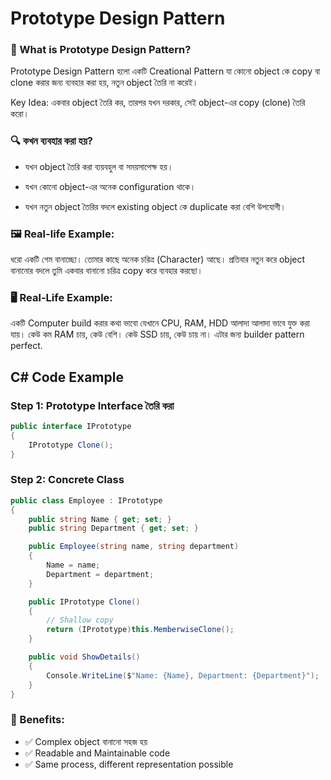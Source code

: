 # Prototype Design Pattern

### 🧠 What is Prototype Design Pattern?

Prototype Design Pattern হলো একটি Creational Pattern যা কোনো object কে copy বা clone করার জন্য ব্যবহার করা হয়, নতুন object তৈরি না করেই।

Key Idea:
একবার object তৈরি কর, তারপর যখন দরকার, সেই object-এর copy (clone) তৈরি করো।

### 🔍 কখন ব্যবহার করা হয়?

- যখন object তৈরি করা ব্যয়বহুল বা সময়সাপেক্ষ হয়।

- যখন কোনো object-এর অনেক configuration থাকে।

- যখন নতুন object তৈরির বদলে existing object কে duplicate করা বেশি উপযোগী।

### 🖼 Real-life Example:

ধরো একটি গেম বানাচ্ছো। তোমার কাছে অনেক চরিত্র (Character) আছে। প্রতিবার নতুন করে object বানানোর বদলে তুমি একবার বানানো চরিত্র copy করে ব্যবহার করছো।

### 🖥️ Real-Life Example:

একটি Computer build করার কথা ভাবো যেখানে CPU, RAM, HDD আলাদা আলাদা ভাবে যুক্ত করা যায়। কেউ কম RAM চায়, কেউ বেশি। কেউ SSD চায়, কেউ চায় না। এটার জন্য builder pattern perfect.

## C# Code Example

### Step 1: Prototype Interface তৈরি করা

```cs
public interface IPrototype
{
    IPrototype Clone();
}

```

### Step 2: Concrete Class

```cs
public class Employee : IPrototype
{
    public string Name { get; set; }
    public string Department { get; set; }

    public Employee(string name, string department)
    {
        Name = name;
        Department = department;
    }

    public IPrototype Clone()
    {
        // Shallow copy
        return (IPrototype)this.MemberwiseClone();
    }

    public void ShowDetails()
    {
        Console.WriteLine($"Name: {Name}, Department: {Department}");
    }
}


```

### 🧠 Benefits:

- ✅ Complex object বানানো সহজ হয়
- ✅ Readable and Maintainable code
- ✅ Same process, different representation possible
